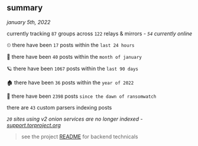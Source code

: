 
## summary
_january 5th, 2022_

currently tracking `87` groups across `122` relays & mirrors - _`54` currently online_

⏲ there have been `17` posts within the `last 24 hours`

🦈 there have been `40` posts within the `month of january`

🪐 there have been `1067` posts within the `last 90 days`

🏚 there have been `36` posts within the `year of 2022`

🦕 there have been `2398` posts `since the dawn of ransomwatch`

there are `43` custom parsers indexing posts

_`20` sites using v2 onion services are no longer indexed - [support.torproject.org](https://support.torproject.org/onionservices/v2-deprecation/)_

> see the project [README](https://github.com/thetanz/ransomwatch#ransomwatch--) for backend technicals
